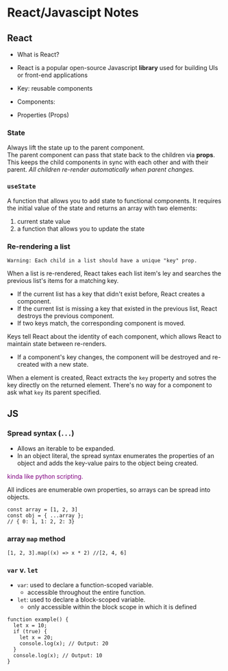 # React/Javascipt Notes

## React
- What is React?
- React is a popular open-source Javascript __library__ used for building UIs or front-end applications

- Key: reusable components
- Components:
- Properties (Props)

### State
Always lift the state up to the parent component.      
The parent component can pass that state back to the children via __props__. This keeps the child components in sync with each other and with their parent. _All children re-render automatically when parent changes._

### `useState`
A function that allows you to add state to functional components. It requires the initial value of the state and returns an array with two elements:
1. current state value
2. a function that allows you to update the state

### Re-rendering a list     
`Warning: Each child in a list should have a unique "key" prop.`    

When a list is re-rendered, React takes each list item's ley and searches the previous list's items for a matching key.
- If the current list has a key that didn't exist before, React creates a component.
- If the current list is missing a key that existed in the previous list, React destroys the previous component.
- If two keys match, the corresponding component is moved.

Keys tell React about the identity of each component, which allows React to maintain state between re-renders. 
- If a component's key changes, the component will be destroyed and re-created with a new state. 

When a element is created, React extracts the `key` property and sotres the key directly on the returned element. There's no way for a component to ask what `key` its parent specified.





## JS
### Spread syntax (`...`)
- Allows an iterable to be expanded. 
- In an object literal, the spread syntax enumerates the properties of an object and adds the key-value pairs to the object being created.    

<span style="color:purple;">kinda like python scripting.  </span>

All indices are enumerable own properties, so arrays can be spread into objects.
```
const array = [1, 2, 3]
const obj = { ...array };
// { 0: 1, 1: 2, 2: 3}

```


### array `map` method
```
[1, 2, 3].map((x) => x * 2) //[2, 4, 6]
```


### `var` v. `let`
- `var`: used to declare a function-scoped variable.
    - accessible throughout the entire function.
- `let`: used to declare a block-scoped variable.
    - only accessible within the block scope in which it is defined

```
function example() {
  let x = 10;
  if (true) {
    let x = 20;
    console.log(x); // Output: 20
  }
  console.log(x); // Output: 10
}
```

